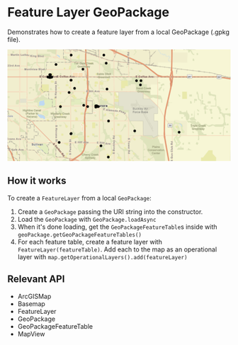 <h1>Feature Layer GeoPackage</h1>

<p>Demonstrates how to create a feature layer from a local GeoPackage (.gpkg file).</p>

<p><img src="FeatureLayerGeoPackage.png"/></p>

<h2>How it works</h2>

<p>To create a <code>FeatureLayer</code> from a local <code>GeoPackage</code>:</p>

<ol>
    <li>Create a <code>GeoPackage</code> passing the URI string into the constructor.</li>
    <li>Load the <code>GeoPackage</code> with <code>GeoPackage.loadAsync</code></li>
    <li>When it's done loading, get the <code>GeoPackageFeatureTable</code>s inside with <code>geoPackage.getGeoPackageFeatureTables()</code></li>
    <li>For each feature table, create a feature layer with <code>FeatureLayer(featureTable)</code>. Add each to 
    the map as an operational layer with <code>map.getOperationalLayers().add(featureLayer)</code></li>
</ol>

<h2>Relevant API</h2>

<ul>
    <li>ArcGISMap</li>
    <li>Basemap</li>
    <li>FeatureLayer</li>
    <li>GeoPackage</li>
    <li>GeoPackageFeatureTable</li>
    <li>MapView</li>
</ul>
